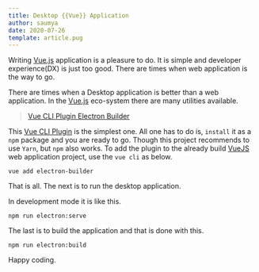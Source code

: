 ```yaml
---
title: Desktop {{Vue}} Application
author: saumya
date: 2020-07-26
template: article.pug
---
```



Writing [Vue.js][vue] application is a pleasure to do. It is simple and developer experience(DX) is just too good. There are times when web application is the way to go.

<span class="more"></span>

There are times when a Desktop application is better than a web application. In the [Vue.js][vue] eco-system there are many utilities available.


>  [Vue CLI Plugin Electron Builder][2] 

This [Vue CLI Plugin][2] is the simplest one. All one has to do is, `install` it as a `npm` package and you are ready to go. Though this project recommends to use `Yarn`, but `npm` also works. To add the plugin to the already build [VueJS][vue] web application project, use the `vue cli` as below.

```
vue add electron-builder
```

That is all. The next is to run the desktop application.

In development mode it is like this.

```
npm run electron:serve
```

The last is to build the application and that is done with this.

```
npm run electron:build
```




Happy coding.





























[vue]: https://vuejs.org/
[2]: https://nklayman.github.io/vue-cli-plugin-electron-builder/







